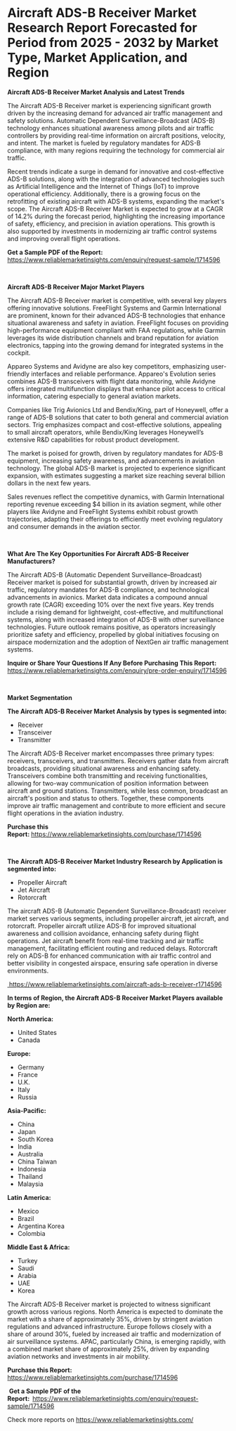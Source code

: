 <p><h1>Aircraft ADS-B Receiver Market Research Report Forecasted for Period from 2025 -  2032 by Market Type, Market Application, and Region</h1></p><p><strong>Aircraft ADS-B Receiver Market Analysis and Latest Trends</strong></p>
<p><p>The Aircraft ADS-B Receiver market is experiencing significant growth driven by the increasing demand for advanced air traffic management and safety solutions. Automatic Dependent Surveillance-Broadcast (ADS-B) technology enhances situational awareness among pilots and air traffic controllers by providing real-time information on aircraft positions, velocity, and intent. The market is fueled by regulatory mandates for ADS-B compliance, with many regions requiring the technology for commercial air traffic.</p><p>Recent trends indicate a surge in demand for innovative and cost-effective ADS-B solutions, along with the integration of advanced technologies such as Artificial Intelligence and the Internet of Things (IoT) to improve operational efficiency. Additionally, there is a growing focus on the retrofitting of existing aircraft with ADS-B systems, expanding the market's scope. The Aircraft ADS-B Receiver Market is expected to grow at a CAGR of 14.2% during the forecast period, highlighting the increasing importance of safety, efficiency, and precision in aviation operations. This growth is also supported by investments in modernizing air traffic control systems and improving overall flight operations.</p></p>
<p><strong>Get a Sample PDF of the Report:&nbsp;</strong> <a href="https://www.reliablemarketinsights.com/enquiry/request-sample/1714596?utm_campaign=2210&utm_medium=2&utm_source=Github&utm_content=ia&utm_term=28032025&utm_id=aircraft-ads-b-receiver">https://www.reliablemarketinsights.com/enquiry/request-sample/1714596</a></p>
<p>&nbsp;</p>
<p><strong>Aircraft ADS-B Receiver Major Market Players</strong></p>
<p><p>The Aircraft ADS-B Receiver market is competitive, with several key players offering innovative solutions. FreeFlight Systems and Garmin International are prominent, known for their advanced ADS-B technologies that enhance situational awareness and safety in aviation. FreeFlight focuses on providing high-performance equipment compliant with FAA regulations, while Garmin leverages its wide distribution channels and brand reputation for aviation electronics, tapping into the growing demand for integrated systems in the cockpit.</p><p>Appareo Systems and Avidyne are also key competitors, emphasizing user-friendly interfaces and reliable performance. Appareo's Evolution series combines ADS-B transceivers with flight data monitoring, while Avidyne offers integrated multifunction displays that enhance pilot access to critical information, catering especially to general aviation markets.</p><p>Companies like Trig Avionics Ltd and Bendix/King, part of Honeywell, offer a range of ADS-B solutions that cater to both general and commercial aviation sectors. Trig emphasizes compact and cost-effective solutions, appealing to small aircraft operators, while Bendix/King leverages Honeywell’s extensive R&D capabilities for robust product development.</p><p>The market is poised for growth, driven by regulatory mandates for ADS-B equipment, increasing safety awareness, and advancements in aviation technology. The global ADS-B market is projected to experience significant expansion, with estimates suggesting a market size reaching several billion dollars in the next few years.</p><p>Sales revenues reflect the competitive dynamics, with Garmin International reporting revenue exceeding $4 billion in its aviation segment, while other players like Avidyne and FreeFlight Systems exhibit robust growth trajectories, adapting their offerings to efficiently meet evolving regulatory and consumer demands in the aviation sector.</p></p>
<p>&nbsp;</p>
<p><strong>What Are The Key Opportunities For Aircraft ADS-B Receiver Manufacturers?</strong></p>
<p><p>The Aircraft ADS-B (Automatic Dependent Surveillance–Broadcast) Receiver market is poised for substantial growth, driven by increased air traffic, regulatory mandates for ADS-B compliance, and technological advancements in avionics. Market data indicates a compound annual growth rate (CAGR) exceeding 10% over the next five years. Key trends include a rising demand for lightweight, cost-effective, and multifunctional systems, along with increased integration of ADS-B with other surveillance technologies. Future outlook remains positive, as operators increasingly prioritize safety and efficiency, propelled by global initiatives focusing on airspace modernization and the adoption of NextGen air traffic management systems.</p></p>
<p><strong>Inquire or Share Your Questions If Any Before Purchasing This Report:</strong> <a href="https://www.reliablemarketinsights.com/enquiry/pre-order-enquiry/1714596?utm_campaign=2210&utm_medium=2&utm_source=Github&utm_content=ia&utm_term=28032025&utm_id=aircraft-ads-b-receiver">https://www.reliablemarketinsights.com/enquiry/pre-order-enquiry/1714596</a></p>
<p>&nbsp;</p>
<p><strong>Market Segmentation</strong></p>
<p><strong>The Aircraft ADS-B Receiver Market Analysis by types is segmented into:</strong></p>
<p><ul><li>Receiver</li><li>Transceiver</li><li>Transmitter</li></ul></p>
<p><p>The Aircraft ADS-B Receiver market encompasses three primary types: receivers, transceivers, and transmitters. Receivers gather data from aircraft broadcasts, providing situational awareness and enhancing safety. Transceivers combine both transmitting and receiving functionalities, allowing for two-way communication of position information between aircraft and ground stations. Transmitters, while less common, broadcast an aircraft's position and status to others. Together, these components improve air traffic management and contribute to more efficient and secure flight operations in the aviation industry.</p></p>
<p><strong>Purchase this Report:&nbsp;</strong><a href="https://www.reliablemarketinsights.com/purchase/1714596?utm_campaign=2210&utm_medium=2&utm_source=Github&utm_content=ia&utm_term=28032025&utm_id=aircraft-ads-b-receiver">https://www.reliablemarketinsights.com/purchase/1714596</a></p>
<p>&nbsp;</p>
<p><strong>The Aircraft ADS-B Receiver Market Industry Research by Application is segmented into:</strong></p>
<p><ul><li>Propeller Aircraft</li><li>Jet Aircraft</li><li>Rotorcraft</li></ul></p>
<p><p>The aircraft ADS-B (Automatic Dependent Surveillance-Broadcast) receiver market serves various segments, including propeller aircraft, jet aircraft, and rotorcraft. Propeller aircraft utilize ADS-B for improved situational awareness and collision avoidance, enhancing safety during flight operations. Jet aircraft benefit from real-time tracking and air traffic management, facilitating efficient routing and reduced delays. Rotorcraft rely on ADS-B for enhanced communication with air traffic control and better visibility in congested airspace, ensuring safe operation in diverse environments.</p></p>
<p><a href="https://www.reliablemarketinsights.com/aircraft-ads-b-receiver-r1714596?utm_campaign=2210&utm_medium=2&utm_source=Github&utm_content=ia&utm_term=28032025&utm_id=aircraft-ads-b-receiver">&nbsp;https://www.reliablemarketinsights.com/aircraft-ads-b-receiver-r1714596</a></p>
<p><strong>In terms of Region, the Aircraft ADS-B Receiver Market Players available by Region are:</strong></p>
<p>
    <p> <strong> North America: </strong>
        <ul>
            <li>United States</li>
            <li>Canada</li>
        </ul>
        </p> 
    <p> <strong> Europe: </strong>
        <ul>
            <li>Germany</li>
            <li>France</li>
            <li>U.K.</li>
            <li>Italy</li>
            <li>Russia</li>
        </ul>
        </p> 
    <p> <strong> Asia-Pacific: </strong>
        <ul>
            <li>China</li>
            <li>Japan</li>
            <li>South Korea</li>
            <li>India</li>
            <li>Australia</li>
            <li>China Taiwan</li>
            <li>Indonesia</li>
            <li>Thailand</li>
            <li>Malaysia</li>
        </ul>
        </p> 
    <p> <strong> Latin America: </strong>
        <ul>
            <li>Mexico</li>
            <li>Brazil</li>
            <li>Argentina Korea</li>
            <li>Colombia</li>
        </ul>
        </p> 
    <p> <strong> Middle East & Africa: </strong>
        <ul>
            <li>Turkey</li>
            <li>Saudi</li>
            <li>Arabia</li>
            <li>UAE</li>
            <li>Korea</li>
        </ul>
    </p>
    </p>
<p><p>The Aircraft ADS-B Receiver market is projected to witness significant growth across various regions. North America is expected to dominate the market with a share of approximately 35%, driven by stringent aviation regulations and advanced infrastructure. Europe follows closely with a share of around 30%, fueled by increased air traffic and modernization of air surveillance systems. APAC, particularly China, is emerging rapidly, with a combined market share of approximately 25%, driven by expanding aviation networks and investments in air mobility.</p></p>
<p><strong>Purchase this Report: </strong><a href="https://www.reliablemarketinsights.com/purchase/1714596?utm_campaign=2210&utm_medium=2&utm_source=Github&utm_content=ia&utm_term=28032025&utm_id=aircraft-ads-b-receiver">https://www.reliablemarketinsights.com/purchase/1714596</a></p>
<p>&nbsp;<strong>Get a Sample PDF of the Report:&nbsp;&nbsp;</strong><a href="https://www.reliablemarketinsights.com/enquiry/request-sample/1714596?utm_campaign=2210&utm_medium=2&utm_source=Github&utm_content=ia&utm_term=28032025&utm_id=aircraft-ads-b-receiver">https://www.reliablemarketinsights.com/enquiry/request-sample/1714596</a></p>
<p><strong></strong></p>
<p>Check more reports on <a href="https://www.reliablemarketinsights.com/?utm_campaign=2210&utm_medium=2&utm_source=Github&utm_content=ia&utm_term=28032025&utm_id=aircraft-ads-b-receiver">https://www.reliablemarketinsights.com/</a></p>